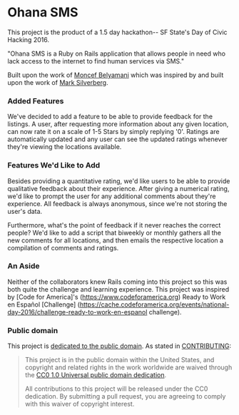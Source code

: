 # Ohana SMS

This project is the product of a 1.5 day hackathon-- SF State's Day of Civic Hacking 2016.

"Ohana SMS is a Ruby on Rails application that allows people in need who lack
access to the internet to find human services via SMS."

Built upon the work of
[Moncef Belyamani](https://github.com/monfresh/ohana-sms)
which was inspired by and built upon the work of
[Mark Silverberg](https://github.com/marks/ohana-sms).

[ohana-api]: https://github.com/codeforamerica/ohana-api

### Added Features
We've decided to add a feature to be able to provide feedback for the listings. A user, 
after requesting more information about any given location, can now rate it on a scale 
of 1-5 Stars by simply replying '0'. Ratings are automatically updated and any user can 
see the updated ratings whenever they're viewing the locations available.

### Features We'd Like to Add
Besides providing a quantitative rating, we'd like users to be able to provide qualitative
feedback about their experience. After giving a numerical rating, we'd like to prompt the 
user for any additional comments about they're experience. All feedback is always anonymous,
since we're not storing the user's data. 

Furthermore, what's the point of feedback if it never reaches the correct people? 
We'd like to add a script that biweekly or monthly gathers all the new comments for 
all locations, and then emails the respective location a compilation of comments and 
ratings. 

### An Aside
Neither of the collaborators knew Rails coming into this project so this was both quite
the challenge and learning experience. This project was inspired by 
[Code for America]'s (https://www.codeforamerica.org) Ready to Work en Español [Challenge]
(https://cache.codeforamerica.org/events/national-day-2016/challenge-ready-to-work-en-espanol
challenge).

### Public domain

This project is [dedicated to the public domain](LICENSE.md).
As stated in [CONTRIBUTING](CONTRIBUTING.md):

> This project is in the public domain within the United States, and copyright
> and related rights in the work worldwide are waived through the
> [CC0 1.0 Universal public domain dedication][CC0].
>
> All contributions to this project will be released under the CC0 dedication.
> By submitting a pull request, you are agreeing to comply with this waiver of
> copyright interest.

[CC0]: https://creativecommons.org/publicdomain/zero/1.0/
